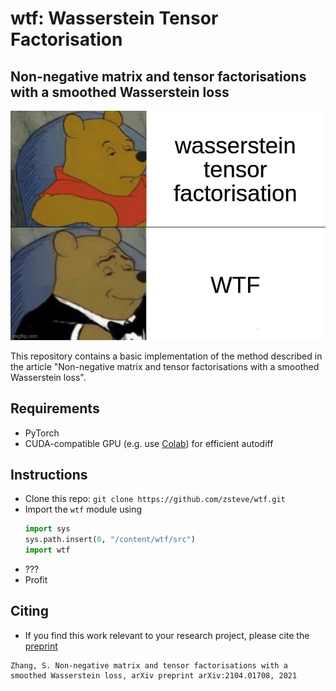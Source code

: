 # wtf: Wasserstein Tensor Factorisation
## Non-negative matrix and tensor factorisations with a smoothed Wasserstein loss 

![pooh bear meme](images/wtf.jpg)

This repository contains a basic implementation of the method described in the article "Non-negative matrix and tensor factorisations with a smoothed Wasserstein loss".

## Requirements
 - PyTorch
 - CUDA-compatible GPU (e.g. use [Colab](http://colab.research.google.com/)) for efficient autodiff

## Instructions
 - Clone this repo: `git clone https://github.com/zsteve/wtf.git`
 - Import the `wtf` module using
   ```python
   import sys
   sys.path.insert(0, "/content/wtf/src")
   import wtf
   ```
 - ???
 - Profit

## Citing 
 - If you find this work relevant to your research project, please cite the [preprint](https://arxiv.org/abs/2104.01708)

```
Zhang, S. Non-negative matrix and tensor factorisations with a smoothed Wasserstein loss, arXiv preprint arXiv:2104.01708, 2021
```
